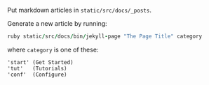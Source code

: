 Put markdown articles in `static/src/docs/_posts`.

Generate a new article by running:
```ruby 
ruby static/src/docs/bin/jekyll-page "The Page Title" category
```

where `category` is one of these: 
```
'start' (Get Started)
'tut'   (Tutorials)
'conf'  (Configure)
```

